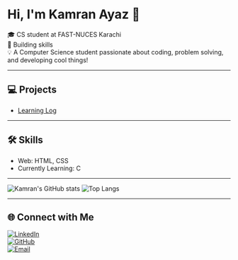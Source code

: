 # Hi, I'm Kamran Ayaz 👋  

🎓 CS student at FAST-NUCES Karachi  
🚀 Building skills   
💡  A Computer Science student passionate about coding, problem solving, and developing cool things! 

---

## 💻 Projects
- [Learning Log](https://github.com/fastwithkamran/Learning_Log)  

---

## 🛠 Skills    
- Web: HTML, CSS  
- Currently Learning: C

---

![Kamran's GitHub stats](https://github-readme-stats.vercel.app/api?username=fastwithkamran&show_icons=true&theme=radical)             ![Top Langs](https://github-readme-stats.vercel.app/api/top-langs/?username=fastwithkamran&layout=compact&theme=radical)

---

## 🌐 Connect with Me
[![LinkedIn](https://img.shields.io/badge/LinkedIn-blue?logo=linkedin&logoColor=white)](https://www.linkedin.com/in/fastwithkamran)  
[![GitHub](https://img.shields.io/badge/GitHub-black?logo=github&logoColor=white)](https://github.com/fastwithkamran)  
[![Email](https://img.shields.io/badge/Email-D14836?logo=gmail&logoColor=white)](mailto:kamranayaz.91@gmail.com)  
